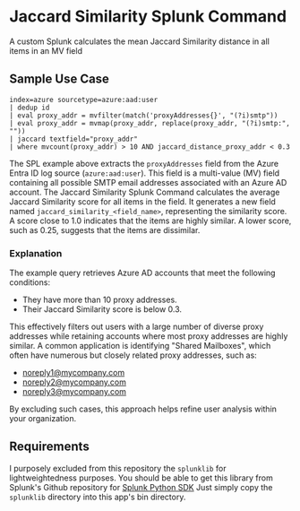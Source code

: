 # Jaccard Similarity Splunk Command
A custom Splunk calculates the mean Jaccard Similarity distance in all items in an MV field

## Sample Use Case
```
index=azure sourcetype=azure:aad:user
| dedup id
| eval proxy_addr = mvfilter(match('proxyAddresses{}', "(?i)smtp"))
| eval proxy_addr = mvmap(proxy_addr, replace(proxy_addr, "(?i)smtp:", ""))
| jaccard textfield="proxy_addr"
| where mvcount(proxy_addr) > 10 AND jaccard_distance_proxy_addr < 0.3
```

The SPL example above extracts the `proxyAddresses` field from the Azure Entra ID log source (`azure:aad:user`). This field is a multi-value (MV) field containing all possible SMTP email addresses associated with an Azure AD account.
The Jaccard Similarity Splunk Command calculates the average Jaccard Similarity score for all items in the field. It generates a new field named `jaccard_similarity_<field_name>`, representing the similarity score.
A score close to 1.0 indicates that the items are highly similar.
A lower score, such as 0.25, suggests that the items are dissimilar.

### Explanation
The example query retrieves Azure AD accounts that meet the following conditions:
- They have more than 10 proxy addresses.
- Their Jaccard Similarity score is below 0.3.

This effectively filters out users with a large number of diverse proxy addresses while retaining accounts where most proxy addresses are highly similar. A common application is identifying "Shared Mailboxes", which often have numerous but closely related proxy addresses, such as:

- noreply1@mycompany.com
- noreply2@mycompany.com
- noreply3@mycompany.com

By excluding such cases, this approach helps refine user analysis within your organization.

## Requirements
I purposely excluded from this repository the `splunklib` for lightweightedness purposes. You should be able to get this library from Splunk's Github repository for [Splunk Python SDK](https://github.com/splunk/splunk-sdk-python])
Just simply copy the `splunklib` directory into this app's bin directory.
